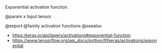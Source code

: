 Exponential activation function.

@param x
Input tensor.

@export
@family activation functions
@seealso
+ <https:/keras.io/api/layers/activations#exponential-function>
+ <https://www.tensorflow.org/api_docs/python/tf/keras/activations/exponential>

